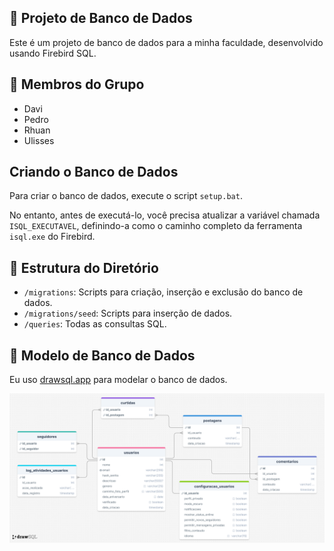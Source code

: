 ## 💫 Projeto de Banco de Dados

Este é um projeto de banco de dados para a minha faculdade, desenvolvido usando Firebird SQL.

## 🙏 Membros do Grupo

* Davi
* Pedro
* Rhuan
* Ulisses

## Criando o Banco de Dados

Para criar o banco de dados, execute o script `setup.bat`.

No entanto, antes de executá-lo, você precisa atualizar a variável chamada `ISQL_EXECUTAVEL`, definindo-a como o caminho completo da ferramenta `isql.exe` do Firebird.

## 📕 Estrutura do Diretório

- `/migrations`: Scripts para criação, inserção e exclusão do banco de dados.
- `/migrations/seed`: Scripts para inserção de dados.
- `/queries`: Todas as consultas SQL.

## 🧱 Modelo de Banco de Dados

Eu uso [drawsql.app](https://drawsql.app) para modelar o banco de dados.

![Imagem do modelo de banco de dados](/images/db_model.png)